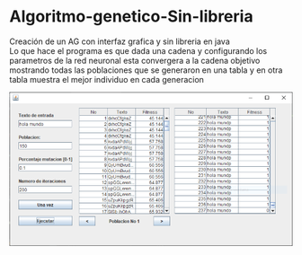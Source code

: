 # Algoritmo-genetico-Sin-libreria
Creación de un AG con interfaz grafica y sin libreria en java <br>
Lo que hace el programa es que dada una cadena y configurando los parametros de la red neuronal esta convergera a la cadena objetivo
mostrando todas las poblaciones que se generaron en una tabla y en otra tabla muestra el mejor individuo en cada generacion
<center><img src="ejemplo.PNG" /></center>

